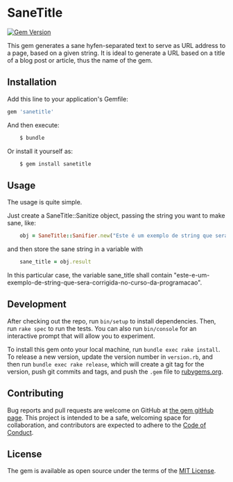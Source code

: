 # SaneTitle

[![Gem Version](https://badge.fury.io/rb/sanetitle.svg)](https://badge.fury.io/rb/sanetitle)

This gem generates a sane hyfen-separated text to serve as URL address to a page, based on a given string. It is ideal to generate a URL based on a title of a blog post or article, thus the name of the gem.

## Installation

Add this line to your application's Gemfile:

```ruby
gem 'sanetitle'
```

And then execute:

```bash
    $ bundle
```

Or install it yourself as:

```bash
    $ gem install sanetitle
```

## Usage

The usage is quite simple. 

Just create a SaneTitle::Sanitize object, passing the string you want to make sane, like:

```ruby
    obj = SaneTitle::Sanifier.new("Este é um exemplo de string que será corrigida no curso da programação")
```

and then store the sane string in a variable with

```ruby
    sane_title = obj.result
```

In this particular case, the variable sane_title shall contain "este-e-um-exemplo-de-string-que-sera-corrigida-no-curso-da-programacao".

## Development

After checking out the repo, run `bin/setup` to install dependencies. Then, run `rake spec` to run the tests. You can also run `bin/console` for an interactive prompt that will allow you to experiment.

To install this gem onto your local machine, run `bundle exec rake install`. To release a new version, update the version number in `version.rb`, and then run `bundle exec rake release`, which will create a git tag for the version, push git commits and tags, and push the `.gem` file to [rubygems.org](https://rubygems.org).

## Contributing

Bug reports and pull requests are welcome on GitHub at [the gem gitHub page](https://github.com/EdDeAlmeidaJr/sanetitle). This project is intended to be a safe, welcoming space for collaboration, and contributors are expected to adhere to the [Code of Conduct](https://github.com/EdDeAlmeidaJr/sanetitle/blob/master/CODE_OF_CONDUCT.md).


## License

The gem is available as open source under the terms of the [MIT License](http://opensource.org/licenses/MIT).

